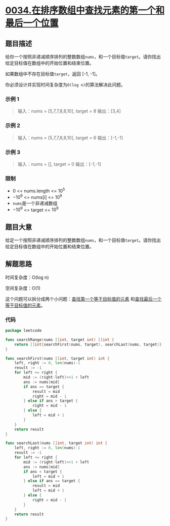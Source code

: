 # [0034.在排序数组中查找元素的第一个和最后一个位置](https://leetcode.cn/problems/find-first-and-last-position-of-element-in-sorted-array/)

## 题目描述

给你一个按照非递减顺序排列的整数数组`nums`，和一个目标值`target`。请你找出给定目标值在数组中的开始位置和结束位置。

如果数组中不存在目标值`target`，返回 [-1, -1]。

你必须设计并实现时间复杂度为`O(log n)`的算法解决此问题。

### 示例 1

> 输入：nums = [5,7,7,8,8,10], target = 8
> 输出：[3,4]

### 示例 2

> 输入：nums = [5,7,7,8,8,10], target = 6
> 输出：[-1,-1]

### 示例 3

> 输入：nums = [], target = 0
> 输出：[-1,-1]

### 限制

* 0 <= nums.length <= $10^5$
* $-10^9$ <= nums[i] <= $10^9$
* `nums`是一个非递减数组
* $-10^9$ <= target <= $10^9$

## 题目大意

给定一个按照非递减顺序排列的整数数组`nums`，和一个目标值`target`。请你找出给定目标值在数组中的开始位置和结束位置。

## 解题思路

时间复杂度：O(log n)

空间复杂度：O(1)

这个问题可以拆分成两个小问题：[查找第一个等于目标值的元素](../../notes/Binary-Search.md#查找第一个等于目标值的元素)
和[查找最后一个等于目标值的元素](../../notes/Binary-Search.md#查找最后一个等于目标值的元素)。

### 代码

```go
package leetcode

func searchRange(nums []int, target int) []int {
	return []int{searchFirst(nums, target), searchLast(nums, target)}
}

func searchFirst(nums []int, target int) int {
	left, right := 0, len(nums)-1
	result := -1
	for left <= right {
		mid := (right-left)>>1 + left
		ans := nums[mid]
		if ans == target {
			result = mid
			right = mid - 1
		} else if ans > target {
			right = mid - 1
		} else {
			left = mid + 1
		}
	}
	return result
}

func searchLast(nums []int, target int) int {
	left, right := 0, len(nums)-1
	result := -1
	for left <= right {
		mid := (right-left)>>1 + left
		ans := nums[mid]
		if ans < target {
			left = mid + 1
		} else if ans == target {
			result = mid
			left = mid + 1
		} else {
			right = mid - 1
		}
	}
	return result
}
```
